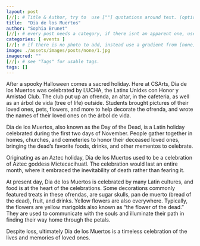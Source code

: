```yaml
---
layout: post
[//]: # Title & Author, try to  use [""] quotations around text. (optional, just formality).
title:  "Dia de los Muertos"
author: "Sophia Brunet"
[//]: # every post needs a category, if there isnt an apparent one, use [misc].
categories: [ events ]
[//]: # if there is no photo to add, instead use a gradient from [none] folder by picking a number from 1-10. (all gradients are .jpg)
image: ./assets/images/posts/none/1.jpg
imagecred: ""
[//]: # see "Tags" for usable tags.
tags: []
---
```

After a spooky Halloween comes a sacred holiday. Here at CSArts, Dia de los Muertos was celebrated by LUCHA, the Latinx Unidxs con Honor y Amistad Club. The club put up an ofrenda, an altar, in the cafeteria, as well as an árbol de vida (tree of life) outside. Students brought pictures of their loved ones, pets, flowers, and more to help decorate the ofrenda, and wrote the names of their loved ones on the árbol de vida. 

Dia de los Muertos, also known as the Day of the Dead, is a Latin holiday celebrated during the first two days of November. People gather together in homes, churches, and cemeteries to honor their deceased loved ones, bringing the dead’s favorite foods, drinks, and other mementos to celebrate. 

Originating as an Aztec holiday, Dia de los Muertos used to be a celebration of Aztec goddess Mictecacihuatl. The celebration would last an entire month, where it embraced the inevitability of death rather than fearing it.

At present day, Dia de los Muertos is celebrated by many Latin cultures, and food is at the heart of the celebrations. Some decorations commonly featured treats in these ofrendas, are sugar skulls, pan de muerto (bread of the dead), fruit, and drinks. Yellow flowers are also everywhere. Typically, the flowers are yellow marigolds also known as “the flower of the dead.” They are used to communicate with the souls and illuminate their path in finding their way home through the petals.

Despite loss, ultimately Dia de los Muertos is a timeless celebration of the lives and memories of loved ones.